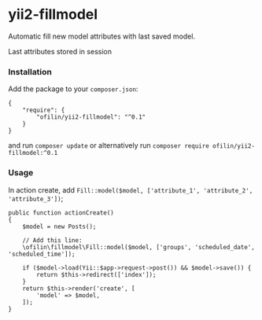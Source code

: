 # yii2-fillmodel

Automatic fill new model attributes with last saved model. 

Last attributes stored in session

### Installation

Add the package to your `composer.json`:

```
{
    "require": {
        "ofilin/yii2-fillmodel": "^0.1"
    }
}
```

and run `composer update` or alternatively run `composer require ofilin/yii2-fillmodel:^0.1`

### Usage
In action create, add `Fill::model($model, ['attribute_1', 'attribute_2', 'attribute_3'])`;
```
public function actionCreate()
{
    $model = new Posts();
    
    // Add this line:
    \ofilin\fillmodel\Fill::model($model, ['groups', 'scheduled_date', 'scheduled_time']);

    if ($model->load(Yii::$app->request->post()) && $model->save()) {
        return $this->redirect(['index']);
    }
    return $this->render('create', [
        'model' => $model,
    ]);
}
```

